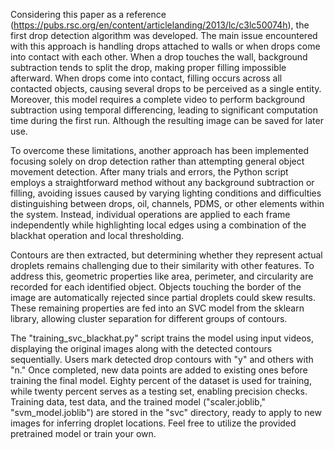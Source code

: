 Considering this paper as a reference (<https://pubs.rsc.org/en/content/articlelanding/2013/lc/c3lc50074h>), the first drop detection algorithm was developed. The main issue encountered with this approach is handling drops attached to walls or when drops come into contact with each other. When a drop touches the wall, background subtraction tends to split the drop, making proper filling impossible afterward. When drops come into contact, filling occurs across all contacted objects, causing several drops to be perceived as a single entity. Moreover, this model requires a complete video to perform background subtraction using temporal differencing, leading to significant computation time during the first run. Although the resulting image can be saved for later use.

To overcome these limitations, another approach has been implemented focusing solely on drop detection rather than attempting general object movement detection. After many trials and errors, the Python script employs a straightforward method without any background subtraction or filling, avoiding issues caused by varying lighting conditions and difficulties distinguishing between drops, oil, channels, PDMS, or other elements within the system. Instead, individual operations are applied to each frame independently while highlighting local edges using a combination of the blackhat operation and local thresholding.

Contours are then extracted, but determining whether they represent actual droplets remains challenging due to their similarity with other features. To address this, geometric properties like area, perimeter, and circularity are recorded for each identified object. Objects touching the border of the image are automatically rejected since partial droplets could skew results. These remaining properties are fed into an SVC model from the sklearn library, allowing cluster separation for different groups of contours.

The "training\_svc\_blackhat.py" script trains the model using input videos, displaying the original images along with the detected contours sequentially. Users mark detected drop contours with "y" and others with "n." Once completed, new data points are added to existing ones before training the final model. Eighty percent of the dataset is used for training, while twenty percent serves as a testing set, enabling precision checks. Training data, test data, and the trained model ("scaler.joblib," "svm\_model.joblib") are stored in the "svc" directory, ready to apply to new images for inferring droplet locations. Feel free to utilize the provided pretrained model or train your own.